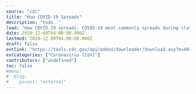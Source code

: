 ```yaml
---
source: "cdc"
title: "How COVID-19 Spreads"
description: "todo.."
lead: "How COVID-19 spreads. COVID-19 most commonly spreads during close contact and can also be spread by airborne transmission."
date: 2020-12-09T04:00:00.000Z
lastmod: 2020-12-09T04:00:00.000Z
draft: false
extlink: "https://tools.cdc.gov/api/embed/downloader/download.asp?m=404952&c=413842"
extcategories: ["Coronavirus [CoV]"]
contributors: ["undefined"]
toc: false
#menu:
#  blog:
#    parent: "external"
---
```


